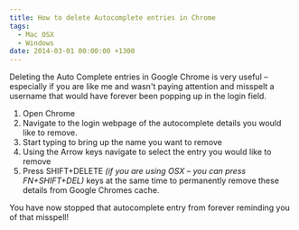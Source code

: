 ```yaml
---
title: How to delete Autocomplete entries in Chrome
tags:
  - Mac OSX
  - Windows
date: 2014-03-01 00:00:00 +1300
---
```


Deleting the Auto Complete entries in Google Chrome is very useful – especially if you are like me and wasn't paying attention and misspelt a username that would have forever been popping up in the login field.

  1. Open Chrome
  2. Navigate to the login webpage of the autocomplete details you would like to remove.
  3. Start typing to bring up the name you want to remove
  4. Using the Arrow keys navigate to select the entry you would like to remove
  5. Press SHIFT+DELETE _(if you are using OSX – you can press FN+SHIFT+DEL)_ keys at the same time to permanently remove these details from Google Chromes cache.

You have now stopped that autocomplete entry from forever reminding you of that misspell!

